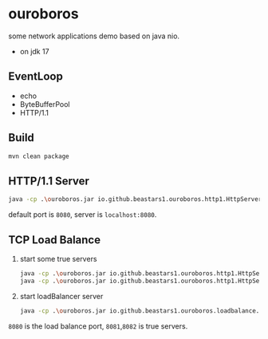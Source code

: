# ouroboros
some network applications demo based on java nio.

- on jdk 17

## EventLoop
- echo
- ByteBufferPool
- HTTP/1.1

## Build
```bash
mvn clean package
```

## HTTP/1.1 Server
```bash
java -cp .\ouroboros.jar io.github.beastars1.ouroboros.http1.HttpServer 8080
```
default port is `8080`, server is `localhost:8080`.

## TCP Load Balance
1. start some true servers
    ```bash
   java -cp .\ouroboros.jar io.github.beastars1.ouroboros.http1.HttpServer 8081
   java -cp .\ouroboros.jar io.github.beastars1.ouroboros.http1.HttpServer 8082
   ```
2. start loadBalancer server
   ```bash 
   java -cp .\ouroboros.jar io.github.beastars1.ouroboros.loadbalance.LoadBalancer 8080 localhost:8081,localhost:8082
   ```
`8080` is the load balance port, `8081`,`8082` is true servers.
